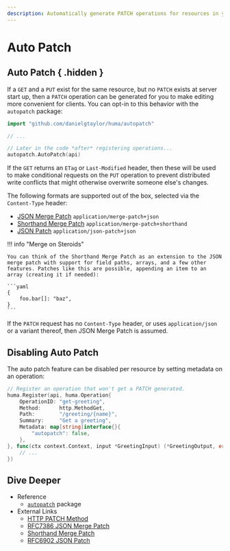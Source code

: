 ```yaml
---
description: Automatically generate PATCH operations for resources in your API.
---
```


# Auto Patch

## Auto Patch { .hidden }

If a `GET` and a `PUT` exist for the same resource, but no `PATCH` exists at server start up, then a `PATCH` operation can be generated for you to make editing more convenient for clients. You can opt-in to this behavior with the `autopatch` package:

```go
import "github.com/danielgtaylor/huma/autopatch"

// ...

// Later in the code *after* registering operations...
autopatch.AutoPatch(api)
```

If the `GET` returns an `ETag` or `Last-Modified` header, then these will be used to make conditional requests on the `PUT` operation to prevent distributed write conflicts that might otherwise overwrite someone else's changes.

The following formats are supported out of the box, selected via the `Content-Type` header:

-   [JSON Merge Patch](https://datatracker.ietf.org/doc/html/rfc7386) `application/merge-patch+json`
-   [Shorthand Merge Patch](https://rest.sh/#/shorthand?id=patch-partial-update) `application/merge-patch+shorthand`
-   [JSON Patch](https://www.rfc-editor.org/rfc/rfc6902.html) `application/json-patch+json`

!!! info "Merge on Steroids"

    You can think of the Shorthand Merge Patch as an extension to the JSON merge patch with support for field paths, arrays, and a few other features. Patches like this are possible, appending an item to an array (creating it if needed):

    ```yaml
    {
    	foo.bar[]: "baz",
    }
    ```

If the `PATCH` request has no `Content-Type` header, or uses `application/json` or a variant thereof, then JSON Merge Patch is assumed.

## Disabling Auto Patch

The auto patch feature can be disabled per resource by setting metadata on an operation:

```go title="code.go" hl_lines="7-9"
// Register an operation that won't get a PATCH generated.
huma.Register(api, huma.Operation{
	OperationID: "get-greeting",
	Method:      http.MethodGet,
	Path:        "/greeting/{name}",
	Summary:     "Get a greeting",
	Metadata: map[string]interface{}{
		"autopatch": false,
	},
}, func(ctx context.Context, input *GreetingInput) (*GreetingOutput, error) {
	// ...
})
```

## Dive Deeper

-   Reference
    -   [`autopatch`](https://pkg.go.dev/github.com/danielgtaylor/huma/v2/autopatch) package
-   External Links
    -   [HTTP PATCH Method](https://developer.mozilla.org/en-US/docs/Web/HTTP/Methods/PATCH)
    -   [RFC7386 JSON Merge Patch](https://datatracker.ietf.org/doc/html/rfc7386)
    -   [Shorthand Merge Patch](https://rest.sh/#/shorthand?id=patch-partial-update)
    -   [RFC6902 JSON Patch](https://www.rfc-editor.org/rfc/rfc6902.html)
